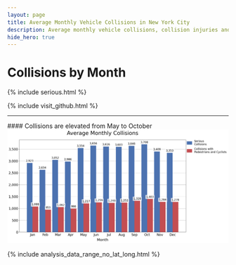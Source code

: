 ```yaml
---
layout: page
title: Average Monthly Vehicle Collisions in New York City
description: Average monthly vehicle collisions, collision injuries and deaths, and collisions with pedestrians / cyclists in New York City (NYC)
hide_hero: true
---
```

# Collisions by Month
{% include serious.html %}

{% include visit_github.html %}

<hr class="hr">
#### Collisions are elevated from May to October

<img src="images/monthly.png">

{% include analysis_data_range_no_lat_long.html %}
